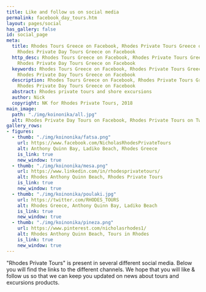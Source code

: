 ```yaml
---
title: Like and follow us on social media
permalink: facebook_day_tours.htm
layout: pages/social
has_gallery: false
id: social_page
meta:
  title: Rhodes Tours Greece on Facebook, Rhodes Private Tours Greece on Facebook,
    Rhodes Private Day Tours Greece on Facebook
  http_desc: Rhodes Tours Greece on Facebook, Rhodes Private Tours Greece on Facebook,
    Rhodes Private Day Tours Greece on Facebook
  keywords: Rhodes Tours Greece on Facebook, Rhodes Private Tours Greece on Facebook,
    Rhodes Private Day Tours Greece on Facebook
  description: Rhodes Tours Greece on Facebook, Rhodes Private Tours Greece on Facebook,
    Rhodes Private Day Tours Greece on Facebook
  abstract: Rhodes private tours and shore excursions
  author: Nick
  copyright: NK for Rhodes Private Tours, 2018
main_image:
  path: "./img/koinonika/all.jpg"
  alt: Rhodes Private Day Tours on Facebook, Rhodes Private Tours on Twitter
gallery_rows:
- figures:
  - thumb: "./img/koinonika/fatsa.png"
    url: https://www.facebook.com/NicholasRhodesPrivateTours
    alt: Anthony Quinn Bay, Ladiko Beach, Rhodes Greece
    is_link: true
    new_window: true
  - thumb: "./img/koinonika/mesa.png"
    url: https://www.linkedin.com/in/rhodesprivatetours/
    alt: Rhodes Anthony Quinn Beach, Rhodes Private Tours
    is_link: true
    new_window: true
  - thumb: "./img/koinonika/poulaki.jpg"
    url: https://twitter.com/RHODES_TOURS
    alt: Rhodes Greece, Anthony Quinn Bay, Ladiko Beach
    is_link: true
    new_window: true
  - thumb: "./img/koinonika/pineza.png"
    url: https://www.pinterest.com/nicholasrhodes1/
    alt: Rhodes Anthony Quinn Beach, Tours in Rhodes
    is_link: true
    new_window: true
---
```


"Rhodes Private Tours" is present in several different social media. Below you will find the links to the different channels. We hope that you will like & follow us so that we can keep you updated on news about tours and excursions products.